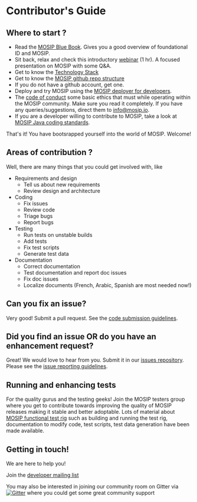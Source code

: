 # Contributor's Guide

## Where to start ?

* Read the [MOSIP Blue Book](https://www.mosip.io/uploads/resources/5c9e073f0668fMOSIP%20-%20Blue%20Book.pdf).  Gives you a good overview of foundational ID and MOSIP.
* Sit back, relax and check this introductory [webinar](https://zoom.us/recording/play/GSWnvtI3wMIKD3Tig3MeuRgCGGUOz0CPTHo9dUVLL8oQIxyzahuytImAtBrntiZ9?continueMode=true) \(1 hr\).  A focused presentation on MOSIP with some Q&A.
* Get to know the [Technology Stack](../architecture/mosip-architecture/technology-stack.md)
* Get to know the [MOSIP github repo structure](https://github.com/mosip)
* If you do not have a github account, get one.
* Deploy and try MOSIP using the [MOSIP deployer for developers](https://github.com/mosip/mosip-infra/tree/master/deployment/sandbox-v2).
* The [code of conduct](code-of-conduct.md) some basic ethics that must while operating within the MOSIP community.  Make sure you read it completely.  If you have any queries/suggestions, direct them to info@mosip.io.
* If you are a developer willing to contribute to MOSIP, take a look at [MOSIP Java coding standards](coding-standards/mosip-java-coding-standards.md).

That's it! You have bootsrapped yourself into the world of MOSIP. Welcome!

## Areas of contribution ?

Well, there are many things that you could get involved with, like

* Requirements and design
  * Tell us about new requirements
  * Review design and architecture
* Coding   
  * Fix issues
  * Review code
  * Triage bugs
  * Report bugs
* Testing 
  * Run tests on unstable builds
  * Add tests
  * Fix test scripts 
  * Generate test data
* Documentation
  * Correct documentation
  * Test documentation and report doc issues
  * Fix doc issues
  * Localize documents \(French, Arabic, Spanish are most needed now!\) 

## Can you fix an issue?

Very good! Submit a pull request. See the [code submission guidelines](coding-standards/github-workflow.md).

## Did you find an issue OR do you have an enhancement request?

Great! We would love to hear from you. Submit it in our [issues repository](https://github.com/mosip). Please see the [issue reporting guidelines](issue-reporting-guideline.md).

## Running and enhancing tests

For the quality gurus and the testing geeks! Join the MOSIP testers group where you get to contribute towards improving the quality of MOSIP releases making it stable and better adoptable. Lots of material about [MOSIP functional test rig](https://github.com/mosip/mosip-functional-tests) such as building and running the test rig, documentation to modify code, test scripts, test data generation have been made available.

## Getting in touch!

We are here to help you!

Join the [developer mailing list](https://groups.io/g/mosip-dev)

You may also be interested in joining our community room on Gitter via [![Gitter](https://badges.gitter.im/mosip-community/community.svg)](https://gitter.im/mosip-community/community?utm_source=badge&utm_medium=badge&utm_campaign=pr-badge) where you could get some great community support


